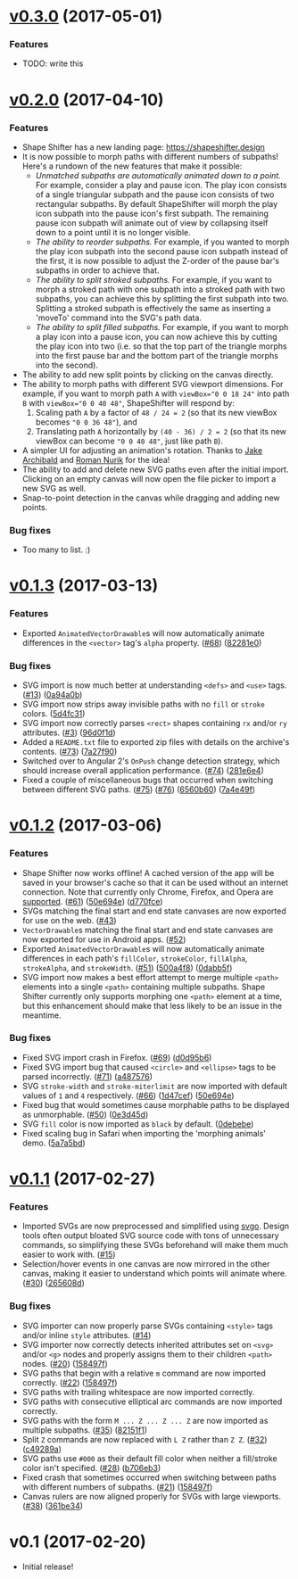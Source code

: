 # [v0.3.0](https://github.com/alexjlockwood/ShapeShifter/compare/v0.2.0...v0.3.0) (2017-05-01)

### Features

* TODO: write this

# [v0.2.0](https://github.com/alexjlockwood/ShapeShifter/compare/v0.1.3...v0.2.0) (2017-04-10)

### Features

* Shape Shifter has a new landing page: https://shapeshifter.design
* It is now possible to morph paths with different numbers of subpaths! Here's
  a rundown of the new features that make it possible:
    * *Unmatched subpaths are automatically animated down to a point.* For example,
      consider a play and pause icon. The play icon consists of a single
      triangular subpath and the pause icon consists of two rectangular subpaths.
      By default ShapeShifter will morph the play icon subpath into the pause icon's
      first subpath. The remaining pause icon subpath will animate out of view by
      collapsing itself down to a point until it is no longer visible.
    * *The ability to reorder subpaths.* For example, if you wanted to morph the
      play icon subpath into the second pause icon subpath instead of the first,
      it is now possible to adjust the Z-order of the pause bar's subpaths in order
      to achieve that.
    * *The ability to split stroked subpaths.* For example, if you want to morph
      a stroked path with one subpath into a stroked path with two subpaths, you can
      achieve this by splitting the first subpath into two. Splitting a stroked subpath
      is effectively the same as inserting a 'moveTo' command into the SVG's path data.
    * *The ability to split filled subpaths.* For example, if you want to morph
      a play icon into a pause icon, you can now achieve this by cutting the play
      icon into two (i.e. so that the top part of the triangle morphs into the
      first pause bar and the bottom part of the triangle morphs into the second).
* The ability to add new split points by clicking on the canvas directly.
* The ability to morph paths with different SVG viewport dimensions. For example,
  if you want to morph path `A` with `viewBox="0 0 18 24"` into path `B` with
  `viewBox="0 0 40 48"`,  ShapeShifter will respond by:
    1. Scaling path `A` by a factor of `48 / 24 = 2` (so that its new viewBox
       becomes `"0 0 36 48"`), and
    2. Translating path `A` horizontally by `(40 - 36) / 2 = 2` (so that its
       new viewBox can become `"0 0 40 48"`, just like path `B`).
* A simpler UI for adjusting an animation's rotation. Thanks to
  [Jake Archibald](https://twitter.com/jaffathecake) and
  [Roman Nurik](https://twitter.com/romannurik) for the idea!
* The ability to add and delete new SVG paths even after the initial import.
  Clicking on an empty canvas will now open the file picker to import a new
  SVG as well.
* Snap-to-point detection in the canvas while dragging and adding new points.

### Bug fixes

* Too many to list. :)

# [v0.1.3](https://github.com/alexjlockwood/ShapeShifter/compare/v0.1.2...v0.1.3) (2017-03-13)

### Features

* Exported `AnimatedVectorDrawable`s will now automatically animate differences
  in the `<vector>` tag's `alpha` property.
  ([#68](https://github.com/alexjlockwood/ShapeShifter/issues/68))
  ([82281e0](https://github.com/alexjlockwood/ShapeShifter/commit/82281e0))

### Bug fixes

* SVG import is now much better at understanding `<defs>` and `<use>` tags.
  ([#13](https://github.com/alexjlockwood/ShapeShifter/issues/13))
  ([0a94a0b](https://github.com/alexjlockwood/ShapeShifter/commit/0a94a0b))
* SVG import now strips away invisible paths with no `fill` or `stroke` colors.
  ([5d4fc31](https://github.com/alexjlockwood/ShapeShifter/commit/5d4fc31))
* SVG import now correctly parses `<rect>` shapes containing `rx` and/or
  `ry` attributes.
  ([#3](https://github.com/alexjlockwood/ShapeShifter/issues/3))
  ([96d0f1d](https://github.com/alexjlockwood/ShapeShifter/commit/96d0f1d))
* Added a `README.txt` file to exported zip files with details on
  the archive's contents.
  ([#73](https://github.com/alexjlockwood/ShapeShifter/issues/73))
  ([7a27f90](https://github.com/alexjlockwood/ShapeShifter/commit/7a27f90))
* Switched over to Angular 2's `OnPush` change detection strategy, which should
  increase overall application performance.
  ([#74](https://github.com/alexjlockwood/ShapeShifter/issues/74))
  ([281e6e4](https://github.com/alexjlockwood/ShapeShifter/commit/281e6e4))
* Fixed a couple of miscellaneous bugs that occurred when switching between
  different SVG paths.
  ([#75](https://github.com/alexjlockwood/ShapeShifter/issues/75))
  ([#76](https://github.com/alexjlockwood/ShapeShifter/issues/75))
  ([6560b60](https://github.com/alexjlockwood/ShapeShifter/commit/6560b60))
  ([7a4e49f](https://github.com/alexjlockwood/ShapeShifter/commit/7a4e49f))

# [v0.1.2](https://github.com/alexjlockwood/ShapeShifter/compare/v0.1.1...v0.1.2) (2017-03-06)

### Features

* Shape Shifter now works offline! A cached version of the app will be saved in
  your browser's cache so that it can be used without an internet connection.
  Note that currently only Chrome, Firefox, and Opera are
  [supported](http://caniuse.com/#feat=serviceworkers).
  ([#61](https://github.com/alexjlockwood/ShapeShifter/issues/61))
  ([50e694e](https://github.com/alexjlockwood/ShapeShifter/commit/50e694e))
  ([d770fce](https://github.com/alexjlockwood/ShapeShifter/commit/d770fce))
* SVGs matching the final start and end state canvases are now exported for use on the web.
  ([#43](https://github.com/alexjlockwood/ShapeShifter/issues/43))
* `VectorDrawable`s matching the final start and end state canvases are now exported for
  use in Android apps.
  ([#52](https://github.com/alexjlockwood/ShapeShifter/issues/52))
* Exported `AnimatedVectorDrawable`s will now automatically animate differences
  in each path's `fillColor`, `strokeColor`, `fillAlpha`, `strokeAlpha`, and `strokeWidth`.
  ([#51](https://github.com/alexjlockwood/ShapeShifter/issues/51))
  ([500a4f8](https://github.com/alexjlockwood/ShapeShifter/commit/500a4f8))
  ([0dabb5f](https://github.com/alexjlockwood/ShapeShifter/commit/0dabb5f))
* SVG import now makes a best effort attempt to merge multiple `<path>`
  elements into a single `<path>` containing multiple subpaths. Shape Shifter currently
  only supports morphing one `<path>` element at a time, but this enhancement should make
  that less likely to be an issue in the meantime.

### Bug fixes

* Fixed SVG import crash in Firefox.
  ([#69](https://github.com/alexjlockwood/ShapeShifter/issues/69))
  ([d0d95b6](https://github.com/alexjlockwood/ShapeShifter/commit/d0d95b6))
* Fixed SVG import bug that caused `<circle>` and `<ellipse>` tags to be parsed incorrectly.
  ([#71](https://github.com/alexjlockwood/ShapeShifter/issues/71))
  ([a487576](https://github.com/alexjlockwood/ShapeShifter/commit/a487576))
* SVG `stroke-width` and `stroke-miterlimit` are now imported with default values
  of `1` and `4` respectively.
  ([#66](https://github.com/alexjlockwood/ShapeShifter/issues/66))
  ([1d47cef](https://github.com/alexjlockwood/ShapeShifter/commit/1d47cef))
  ([50e694e](https://github.com/alexjlockwood/ShapeShifter/commit/50e694e))
* Fixed bug that would sometimes cause morphable paths to be displayed as unmorphable.
  ([#50](https://github.com/alexjlockwood/ShapeShifter/issues/50))
  ([0e3d45d](https://github.com/alexjlockwood/ShapeShifter/commit/0e3d45d))
* SVG `fill` color is now imported as `black` by default.
  ([0debebe](https://github.com/alexjlockwood/ShapeShifter/commit/0debebe))
* Fixed scaling bug in Safari when importing the 'morphing animals' demo.
  ([5a7a5bd](https://github.com/alexjlockwood/ShapeShifter/commit/5a7a5bd))

# [v0.1.1](https://github.com/alexjlockwood/ShapeShifter/compare/v0.1...v0.1.1) (2017-02-27)

### Features

* Imported SVGs are now preprocessed and simplified using [svgo](https://github.com/svg/svgo).
  Design tools often output bloated SVG source code with tons of unnecessary
  commands, so simplifying these SVGs beforehand will make them
  much easier to work with.
  ([#15](https://github.com/alexjlockwood/ShapeShifter/issues/15))
* Selection/hover events in one canvas are now mirrored in the other canvas, making it easier
  to understand which points will animate where.
  ([#30](https://github.com/alexjlockwood/ShapeShifter/issues/30))
  ([265608d](https://github.com/alexjlockwood/ShapeShifter/commit/265608d))

### Bug fixes

* SVG importer can now properly parse SVGs containing `<style>`
  tags and/or inline `style` attributes.
  ([#14](https://github.com/alexjlockwood/ShapeShifter/issues/14))
* SVG importer now correctly detects inherited attributes set on
  `<svg>` and/or `<g>` nodes and properly assigns them to their
  children `<path>` nodes.
  ([#20](https://github.com/alexjlockwood/ShapeShifter/issues/20))
  ([158497f](https://github.com/alexjlockwood/ShapeShifter/commit/158497f))
* SVG paths that begin with a relative `m` command are now imported correctly.
  ([#22](https://github.com/alexjlockwood/ShapeShifter/issues/22))
  ([158497f](https://github.com/alexjlockwood/ShapeShifter/commit/158497f))
* SVG paths with trailing whitespace are now imported correctly.
* SVG paths with consecutive elliptical arc commands are now imported correctly.
* SVG paths with the form `M ... Z ... Z ... Z` are now imported as multiple subpaths.
  ([#35](https://github.com/alexjlockwood/ShapeShifter/issues/35))
  ([82151f1](https://github.com/alexjlockwood/ShapeShifter/commit/82151f1))
* Split `Z` commands are now replaced with `L Z` rather than `Z Z`.
  ([#32](https://github.com/alexjlockwood/ShapeShifter/issues/32))
  ([c49289a](https://github.com/alexjlockwood/ShapeShifter/commit/c49289a))
* SVG paths use `#000` as their default fill color when neither a fill/stroke color
  isn't specified.
  ([#28](https://github.com/alexjlockwood/ShapeShifter/issues/28))
  ([b706eb3](https://github.com/alexjlockwood/ShapeShifter/commit/b706eb3))
* Fixed crash that sometimes occurred when switching between paths with different
  numbers of subpaths.
  ([#21](https://github.com/alexjlockwood/ShapeShifter/issues/2132))
  ([158497f](https://github.com/alexjlockwood/ShapeShifter/commit/158497f))
* Canvas rulers are now aligned properly for SVGs with large viewports.
  ([#38](https://github.com/alexjlockwood/ShapeShifter/issues/32))
  ([361be34](https://github.com/alexjlockwood/ShapeShifter/commit/361be34))

# v0.1 (2017-02-20)

* Initial release!
